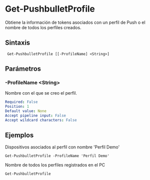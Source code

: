 # Get-PushbulletProfile

Obtiene la información de tokens asociados con un perfil de Push o el nombre de todos los perfiles creados.

## Sintaxis

```
 Get-PushbulletProfile [[-ProfileName] <String>]
 ```
 
 ## Parámetros
 ### -ProfileName \<String\>
 Nombre con el que se creo el perfil.
 ```yaml
Required: False
Position: 1
Default value: None
Accept pipeline input: False
Accept wildcard characters: False
```
 
 
## Ejemplos

Dispositivos asociados al perfil con nombre 'Perfil Demo'

```
Get-PushbulletProfile -ProfileName 'Perfil Demo'
```

Nombre de todos los perfiles registrados en el PC
  
```
Get-PushbulletProfile
```
